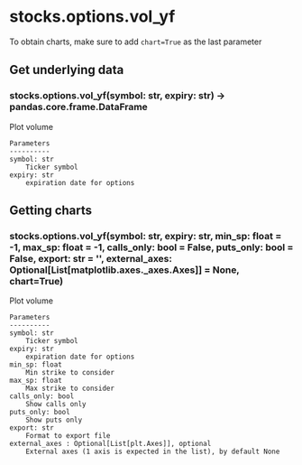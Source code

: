 # stocks.options.vol_yf

To obtain charts, make sure to add `chart=True` as the last parameter

## Get underlying data 
### stocks.options.vol_yf(symbol: str, expiry: str) -> pandas.core.frame.DataFrame

Plot volume

    Parameters
    ----------
    symbol: str
        Ticker symbol
    expiry: str
        expiration date for options

## Getting charts 
### stocks.options.vol_yf(symbol: str, expiry: str, min_sp: float = -1, max_sp: float = -1, calls_only: bool = False, puts_only: bool = False, export: str = '', external_axes: Optional[List[matplotlib.axes._axes.Axes]] = None, chart=True)

Plot volume

    Parameters
    ----------
    symbol: str
        Ticker symbol
    expiry: str
        expiration date for options
    min_sp: float
        Min strike to consider
    max_sp: float
        Max strike to consider
    calls_only: bool
        Show calls only
    puts_only: bool
        Show puts only
    export: str
        Format to export file
    external_axes : Optional[List[plt.Axes]], optional
        External axes (1 axis is expected in the list), by default None
